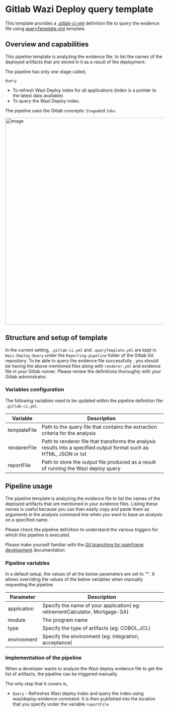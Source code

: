 # Gitlab Wazi Deploy query template
This template provides a [.gitlab-ci.yml](.gitlab-ci.yml) definition file to query the evidence file using  [queryTemplate.yml](queryTemplate.yml) template.

## Overview and capabilities
This pipeline template is analyzing the evidence file, to list the names of the deployed artifacts that are stored in it as a result of the deployment. 


The pipeline has only one stage called,

`Query`
   * To refresh Wazi Deploy index for all applications (index is a pointer to the latest data available)
   * To query the Wazi Deploy index. 

The pipeline uses the Gitlab concepts: `Stage`and `Jobs`.

<img width="658" alt="image" src="https://github.com/user-attachments/assets/dead3fd1-3bf1-41e6-9c0a-394b5fc6c743" />


## Structure and setup of template

In the current setting, `.gitlab-ci.yml` and `.queryTemplate.yml` are kept in `Wazi-Deploy-Query` under the `Reporting-pipeline` folder of the Gitlab Git repository. 
To be able to query the evidence file successfully , you should be having the above mentioned files along with `renderer.yml` and evidence file in your Gitlab runner. Please review the definitions thoroughly with your Gitlab administrator.


### Variables configuration

The following variables need to be updated within the pipeline definition file: `.gitlab-ci.yml`.

Variable | Description
--- | ---
templateFile |  Path to the query file that contains the extraction criteria for the analysis
rendererFile | Path to renderer file that transforms the analysis results into a specified output format such as HTML, JSON or txt 
reportFile | Path to store the output file produced as a result of running the Wazi deploy query


## Pipeline usage

The pipeline template is analyzing the evidence file to list the names of the deployed artifacts that are mentioned in your evidence files. Listing these names is useful because you can then easily copy and paste them as arguments in the analysis command line when you want to base an analysis on a specified name.


Please check the pipeline definition to understand the various triggers for which this pipeline is executed.

Please make yourself familiar with the [Git branching for mainframe development](https://ibm.github.io/z-devops-acceleration-program/docs/git-branching-model-for-mainframe-dev/#characteristics-of-mainline-based-development-with-feature-branches) documentation.

### Pipeline variables

In a default setup, the values of all the below parameters are set to '*'. It allows overriding the values of the below variables when manually requesting the pipeline. 

Parameter | Description
--- | ---
application | Specify the name of your application( eg: retirementCalculator, Mortgage-SA)
module | The program name
type | Specify the type of artifacts (eg: COBOL,JCL)
environment | Specify the environment (eg: integration, acceptance)


### Implementation of the pipeline

When a developer wants to analyze the Wazi deploy evidence file to get the list of artifacts, the pipeline can be triggered manually.

The only step that it covers is, 

* `Query` - Refreshes Wazi deploy index and query the index using wazideploy-evidence command. It is then published into the location that you specify under the variable `reportFile`
